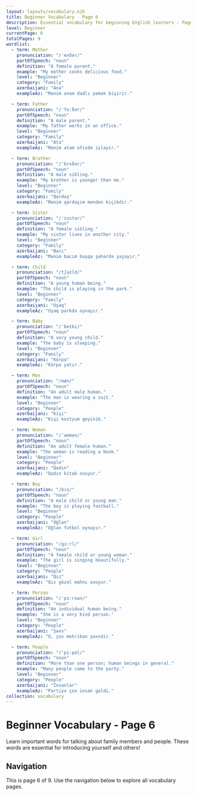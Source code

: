 ```yaml
---
layout: layouts/vocabulary.njk
title: Beginner Vocabulary - Page 6
description: Essential vocabulary for beginning English learners - Page 6 of 9
level: Beginner
currentPage: 6
totalPages: 9
wordlist: 
  - term: Mother
    pronunciation: "/ˈmʌðər/"
    partOfSpeech: "noun"
    definition: "A female parent."
    example: "My mother cooks delicious food."
    level: "Beginner"
    category: "Family"
    azerbaijani: "Ana"
    exampleAz: "Mənim anam dadlı yemək bişirir."

  - term: Father
    pronunciation: "/ˈfɑːðər/"
    partOfSpeech: "noun"
    definition: "A male parent."
    example: "My father works in an office."
    level: "Beginner"
    category: "Family"
    azerbaijani: "Ata"
    exampleAz: "Mənim atam ofisdə işləyir."

  - term: Brother
    pronunciation: "/ˈbrʌðər/"
    partOfSpeech: "noun"
    definition: "A male sibling."
    example: "My brother is younger than me."
    level: "Beginner"
    category: "Family"
    azerbaijani: "Qardaş"
    exampleAz: "Mənim qardaşım məndən kiçikdir."

  - term: Sister
    pronunciation: "/ˈsɪstər/"
    partOfSpeech: "noun"
    definition: "A female sibling."
    example: "My sister lives in another city."
    level: "Beginner"
    category: "Family"
    azerbaijani: "Bacı"
    exampleAz: "Mənim bacım başqa şəhərdə yaşayır."

  - term: Child
    pronunciation: "/tʃaɪld/"
    partOfSpeech: "noun"
    definition: "A young human being."
    example: "The child is playing in the park."
    level: "Beginner"
    category: "Family"
    azerbaijani: "Uşaq"
    exampleAz: "Uşaq parkda oynayır."

  - term: Baby
    pronunciation: "/ˈbeɪbi/"
    partOfSpeech: "noun"
    definition: "A very young child."
    example: "The baby is sleeping."
    level: "Beginner"
    category: "Family"
    azerbaijani: "Körpə"
    exampleAz: "Körpə yatır."

  - term: Man
    pronunciation: "/mæn/"
    partOfSpeech: "noun"
    definition: "An adult male human."
    example: "The man is wearing a suit."
    level: "Beginner"
    category: "People"
    azerbaijani: "Kişi"
    exampleAz: "Kişi kostyum geyinib."

  - term: Woman
    pronunciation: "/ˈwʊmən/"
    partOfSpeech: "noun"
    definition: "An adult female human."
    example: "The woman is reading a book."
    level: "Beginner"
    category: "People"
    azerbaijani: "Qadın"
    exampleAz: "Qadın kitab oxuyur."

  - term: Boy
    pronunciation: "/bɔɪ/"
    partOfSpeech: "noun"
    definition: "A male child or young man."
    example: "The boy is playing football."
    level: "Beginner"
    category: "People"
    azerbaijani: "Oğlan"
    exampleAz: "Oğlan futbol oynayır."

  - term: Girl
    pronunciation: "/ɡɜːrl/"
    partOfSpeech: "noun"
    definition: "A female child or young woman."
    example: "The girl is singing beautifully."
    level: "Beginner"
    category: "People"
    azerbaijani: "Qız"
    exampleAz: "Qız gözəl mahnı oxuyur."

  - term: Person
    pronunciation: "/ˈpɜːrsən/"
    partOfSpeech: "noun"
    definition: "An individual human being."
    example: "She is a very kind person."
    level: "Beginner"
    category: "People"
    azerbaijani: "Şəxs"
    exampleAz: "O, çox mehriban şəxsdir."

  - term: People
    pronunciation: "/ˈpiːpəl/"
    partOfSpeech: "noun"
    definition: "More than one person; human beings in general."
    example: "Many people came to the party."
    level: "Beginner"
    category: "People"
    azerbaijani: "İnsanlar"
    exampleAz: "Partiyə çox insan gəldi."
collection: vocabulary
---
```


# Beginner Vocabulary - Page 6

Learn important words for talking about family members and people. These words are essential for introducing yourself and others!

## Navigation
This is page 6 of 9. Use the navigation below to explore all vocabulary pages.